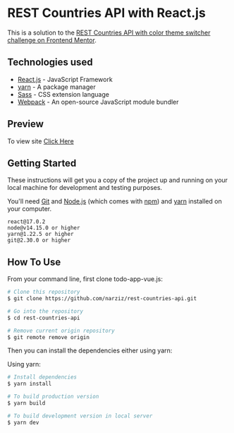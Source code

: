 # REST Countries API with React.js
This is a solution to the [REST Countries API with color theme switcher challenge on Frontend Mentor](https://www.frontendmentor.io/challenges/rest-countries-api-with-color-theme-switcher-5cacc469fec04111f7b848ca).

## Technologies used
* [React.js](https://reactjs.org/) - JavaScript Framework
* [yarn](https://yarnpkg.com/) - A package manager
* [Sass](https://sass-lang.com/documentation) - CSS extension language
* [Webpack](https://webpack.js.org/concepts/) - An open-source JavaScript module bundler

## Preview
To view site [Click Here](https://todo-app-vue-js.vercel.app/)

## Getting Started

These instructions will get you a copy of the project up and running on your local machine for development and testing purposes.

You'll need [Git](https://git-scm.com) and [Node.js](https://nodejs.org/en/download/) (which comes with [npm](http://npmjs.com)) and [yarn](https://yarnpkg.com/) installed on your computer.

```
react@17.0.2
node@v14.15.0 or higher
yarn@1.22.5 or higher
git@2.30.0 or higher

```

## How To Use

From your command line, first clone todo-app-vue.js:

```bash
# Clone this repository
$ git clone https://github.com/narziz/rest-countries-api.git

# Go into the repository
$ cd rest-countries-api

# Remove current origin repository
$ git remote remove origin
```

Then you can install the dependencies either using yarn:

Using yarn:
```bash
# Install dependencies
$ yarn install

# To build production version
$ yarn build

# To build development version in local server
$ yarn dev
